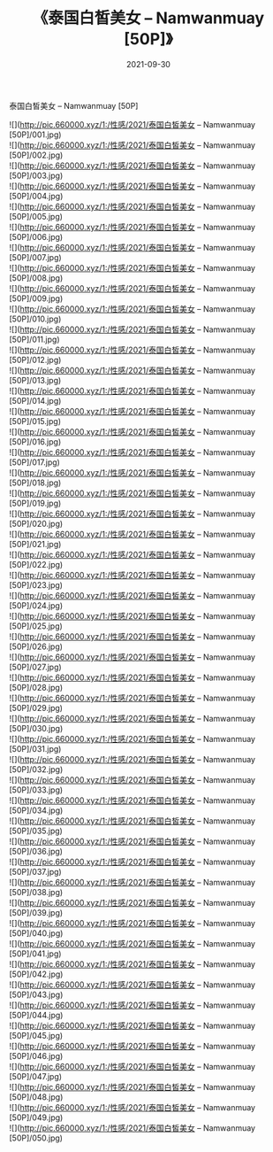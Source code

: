 ﻿---
layout: post
title:  《泰国白皙美女 – Namwanmuay [50P]》
date:   2021-09-30
img: http://pic.660000.xyz/1:/性感/2021/泰国白皙美女 – Namwanmuay [50P]/000.jpg
categories: [美女, 清纯, 唯美]
---

泰国白皙美女 – Namwanmuay [50P]

  ![](http://pic.660000.xyz/1:/性感/2021/泰国白皙美女 – Namwanmuay [50P]/001.jpg) <br> ![](http://pic.660000.xyz/1:/性感/2021/泰国白皙美女 – Namwanmuay [50P]/002.jpg) <br> ![](http://pic.660000.xyz/1:/性感/2021/泰国白皙美女 – Namwanmuay [50P]/003.jpg) <br> ![](http://pic.660000.xyz/1:/性感/2021/泰国白皙美女 – Namwanmuay [50P]/004.jpg) <br> ![](http://pic.660000.xyz/1:/性感/2021/泰国白皙美女 – Namwanmuay [50P]/005.jpg) <br> ![](http://pic.660000.xyz/1:/性感/2021/泰国白皙美女 – Namwanmuay [50P]/006.jpg) <br> ![](http://pic.660000.xyz/1:/性感/2021/泰国白皙美女 – Namwanmuay [50P]/007.jpg) <br> ![](http://pic.660000.xyz/1:/性感/2021/泰国白皙美女 – Namwanmuay [50P]/008.jpg) <br> ![](http://pic.660000.xyz/1:/性感/2021/泰国白皙美女 – Namwanmuay [50P]/009.jpg) <br> ![](http://pic.660000.xyz/1:/性感/2021/泰国白皙美女 – Namwanmuay [50P]/010.jpg) <br> ![](http://pic.660000.xyz/1:/性感/2021/泰国白皙美女 – Namwanmuay [50P]/011.jpg) <br> ![](http://pic.660000.xyz/1:/性感/2021/泰国白皙美女 – Namwanmuay [50P]/012.jpg) <br> ![](http://pic.660000.xyz/1:/性感/2021/泰国白皙美女 – Namwanmuay [50P]/013.jpg) <br> ![](http://pic.660000.xyz/1:/性感/2021/泰国白皙美女 – Namwanmuay [50P]/014.jpg) <br> ![](http://pic.660000.xyz/1:/性感/2021/泰国白皙美女 – Namwanmuay [50P]/015.jpg) <br> ![](http://pic.660000.xyz/1:/性感/2021/泰国白皙美女 – Namwanmuay [50P]/016.jpg) <br> ![](http://pic.660000.xyz/1:/性感/2021/泰国白皙美女 – Namwanmuay [50P]/017.jpg) <br> ![](http://pic.660000.xyz/1:/性感/2021/泰国白皙美女 – Namwanmuay [50P]/018.jpg) <br> ![](http://pic.660000.xyz/1:/性感/2021/泰国白皙美女 – Namwanmuay [50P]/019.jpg) <br> ![](http://pic.660000.xyz/1:/性感/2021/泰国白皙美女 – Namwanmuay [50P]/020.jpg) <br> ![](http://pic.660000.xyz/1:/性感/2021/泰国白皙美女 – Namwanmuay [50P]/021.jpg) <br> ![](http://pic.660000.xyz/1:/性感/2021/泰国白皙美女 – Namwanmuay [50P]/022.jpg) <br> ![](http://pic.660000.xyz/1:/性感/2021/泰国白皙美女 – Namwanmuay [50P]/023.jpg) <br> ![](http://pic.660000.xyz/1:/性感/2021/泰国白皙美女 – Namwanmuay [50P]/024.jpg) <br> ![](http://pic.660000.xyz/1:/性感/2021/泰国白皙美女 – Namwanmuay [50P]/025.jpg) <br> ![](http://pic.660000.xyz/1:/性感/2021/泰国白皙美女 – Namwanmuay [50P]/026.jpg) <br> ![](http://pic.660000.xyz/1:/性感/2021/泰国白皙美女 – Namwanmuay [50P]/027.jpg) <br> ![](http://pic.660000.xyz/1:/性感/2021/泰国白皙美女 – Namwanmuay [50P]/028.jpg) <br> ![](http://pic.660000.xyz/1:/性感/2021/泰国白皙美女 – Namwanmuay [50P]/029.jpg) <br> ![](http://pic.660000.xyz/1:/性感/2021/泰国白皙美女 – Namwanmuay [50P]/030.jpg) <br> ![](http://pic.660000.xyz/1:/性感/2021/泰国白皙美女 – Namwanmuay [50P]/031.jpg) <br> ![](http://pic.660000.xyz/1:/性感/2021/泰国白皙美女 – Namwanmuay [50P]/032.jpg) <br> ![](http://pic.660000.xyz/1:/性感/2021/泰国白皙美女 – Namwanmuay [50P]/033.jpg) <br> ![](http://pic.660000.xyz/1:/性感/2021/泰国白皙美女 – Namwanmuay [50P]/034.jpg) <br> ![](http://pic.660000.xyz/1:/性感/2021/泰国白皙美女 – Namwanmuay [50P]/035.jpg) <br> ![](http://pic.660000.xyz/1:/性感/2021/泰国白皙美女 – Namwanmuay [50P]/036.jpg) <br> ![](http://pic.660000.xyz/1:/性感/2021/泰国白皙美女 – Namwanmuay [50P]/037.jpg) <br> ![](http://pic.660000.xyz/1:/性感/2021/泰国白皙美女 – Namwanmuay [50P]/038.jpg) <br> ![](http://pic.660000.xyz/1:/性感/2021/泰国白皙美女 – Namwanmuay [50P]/039.jpg) <br> ![](http://pic.660000.xyz/1:/性感/2021/泰国白皙美女 – Namwanmuay [50P]/040.jpg) <br> ![](http://pic.660000.xyz/1:/性感/2021/泰国白皙美女 – Namwanmuay [50P]/041.jpg) <br> ![](http://pic.660000.xyz/1:/性感/2021/泰国白皙美女 – Namwanmuay [50P]/042.jpg) <br> ![](http://pic.660000.xyz/1:/性感/2021/泰国白皙美女 – Namwanmuay [50P]/043.jpg) <br> ![](http://pic.660000.xyz/1:/性感/2021/泰国白皙美女 – Namwanmuay [50P]/044.jpg) <br> ![](http://pic.660000.xyz/1:/性感/2021/泰国白皙美女 – Namwanmuay [50P]/045.jpg) <br> ![](http://pic.660000.xyz/1:/性感/2021/泰国白皙美女 – Namwanmuay [50P]/046.jpg) <br> ![](http://pic.660000.xyz/1:/性感/2021/泰国白皙美女 – Namwanmuay [50P]/047.jpg) <br> ![](http://pic.660000.xyz/1:/性感/2021/泰国白皙美女 – Namwanmuay [50P]/048.jpg) <br> ![](http://pic.660000.xyz/1:/性感/2021/泰国白皙美女 – Namwanmuay [50P]/049.jpg) <br> ![](http://pic.660000.xyz/1:/性感/2021/泰国白皙美女 – Namwanmuay [50P]/050.jpg) <br>